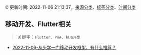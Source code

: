 :alarm_clock: 更新时间: 2022-11-06 21:13:37。[来源分类](../README.md)、[标签分类](../TAGS.md)、[时间分类](../TIMELINE.md)

## 移动开发、Flutter相关


> 关键字：`Flutter`、`PWA`、`移动开发`



- [2022-11-06-从头学一门移动开发框架，有什么推荐？](https://www.v2ex.com/t/893166) 